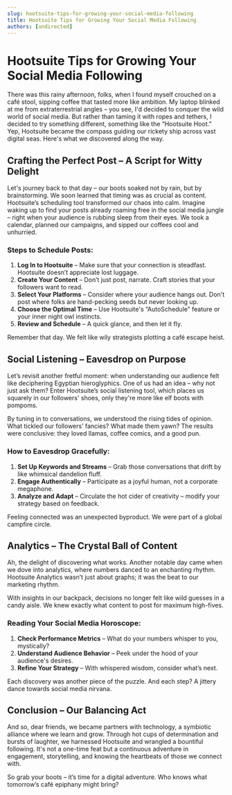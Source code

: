 ```yaml
---
slug: hootsuite-tips-for-growing-your-social-media-following
title: Hootsuite Tips for Growing Your Social Media Following
authors: [undirected]
---
```


# Hootsuite Tips for Growing Your Social Media Following

There was this rainy afternoon, folks, when I found myself crouched on a café stool, sipping coffee that tasted more like ambition. My laptop blinked at me from extraterrestrial angles – you see, I'd decided to conquer the wild world of social media. But rather than taming it with ropes and tethers, I decided to try something different, something like the “Hootsuite Hoot.” Yep, Hootsuite became the compass guiding our rickety ship across vast digital seas. Here's what we discovered along the way.

## Crafting the Perfect Post – A Script for Witty Delight

Let's journey back to that day – our boots soaked not by rain, but by brainstorming. We soon learned that timing was as crucial as content. Hootsuite’s scheduling tool transformed our chaos into calm. Imagine waking up to find your posts already roaming free in the social media jungle – right when your audience is rubbing sleep from their eyes. We took a calendar, planned our campaigns, and sipped our coffees cool and unhurried. 

### Steps to Schedule Posts:

1. **Log In to Hootsuite** – Make sure that your connection is steadfast. Hootsuite doesn’t appreciate lost luggage.
2. **Create Your Content** – Don’t just post, narrate. Craft stories that your followers want to read.
3. **Select Your Platforms** – Consider where your audience hangs out. Don't post where folks are hand-pecking seeds but never looking up.
4. **Choose the Optimal Time** – Use Hootsuite's “AutoSchedule” feature or your inner night owl instincts.
5. **Review and Schedule** – A quick glance, and then let it fly.

Remember that day. We felt like wily strategists plotting a café escape heist.

## Social Listening – Eavesdrop on Purpose

Let’s revisit another fretful moment: when understanding our audience felt like deciphering Egyptian hieroglyphics. One of us had an idea – why not just ask them? Enter Hootsuite’s social listening tool, which places us squarely in our followers' shoes, only they're more like elf boots with pompoms.

By tuning in to conversations, we understood the rising tides of opinion. What tickled our followers’ fancies? What made them yawn? The results were conclusive: they loved llamas, coffee comics, and a good pun.

### How to Eavesdrop Gracefully:

1. **Set Up Keywords and Streams** – Grab those conversations that drift by like whimsical dandelion fluff.
2. **Engage Authentically** – Participate as a joyful human, not a corporate megaphone.
3. **Analyze and Adapt** – Circulate the hot cider of creativity – modify your strategy based on feedback.

Feeling connected was an unexpected byproduct. We were part of a global campfire circle.

## Analytics – The Crystal Ball of Content

Ah, the delight of discovering what works. Another notable day came when we dove into analytics, where numbers danced to an enchanting rhythm. Hootsuite Analytics wasn’t just about graphs; it was the beat to our marketing rhythm.

With insights in our backpack, decisions no longer felt like wild guesses in a candy aisle. We knew exactly what content to post for maximum high-fives.

### Reading Your Social Media Horoscope:

1. **Check Performance Metrics** – What do your numbers whisper to you, mystically?
2. **Understand Audience Behavior** – Peek under the hood of your audience's desires.
3. **Refine Your Strategy** – With whispered wisdom, consider what’s next.

Each discovery was another piece of the puzzle. And each step? A jittery dance towards social media nirvana.

## Conclusion – Our Balancing Act

And so, dear friends, we became partners with technology, a symbiotic alliance where we learn and grow. Through hot cups of determination and bursts of laughter, we harnessed Hootsuite and wrangled a bountiful following. It's not a one-time feat but a continuous adventure in engagement, storytelling, and knowing the heartbeats of those we connect with.

So grab your boots – it’s time for a digital adventure. Who knows what tomorrow’s café epiphany might bring?